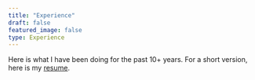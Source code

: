 ```yaml
---
title: "Experience"
draft: false
featured_image: false
type: Experience
---
```

Here is what I have been doing for the past 10+ years. For a short version, here is my [resume](/images/MaxenceMauduit_CV.pdf).